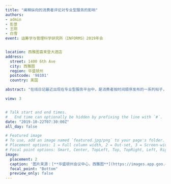 ```yaml
---
title: "阐释纵向的消费者评论对专业型服务的影响"
authors:
- admin
- 彭景
- 王刚
- 白雪
event: 运筹学与管理科学研究所（INFORMS）2019年会


location: 西雅图喜来登大酒店
address:
  street: 1400 6th Ave
  city: 西雅图
  region: 华盛顿州
  postcode: '98101'
  country: 美国

abstract: "在线日记最近出现在专业型服务平台中，是消费者按时间顺序发布的一系列帖子，用以记录他们消费之后一段时间的经历。本文使用在线整容手术平台上的大量数据，对在线日记中的后续帖子是否影响专业型服务的销售进行了实证研究，并探讨了感知风险和服务提供商的质量如何调节这种影响。我们发现在日记中提供后续帖子对整容手术的销售有积极影响。此外，与低质量服务提供商相比，高质量提供商的影响较弱，这表明提供商的质量替代了日记的影响。有趣的是，对于具有高、低感知风险的手术，日记中后续帖子的影响是不对称的。对于高风险手术，无论提供商的质量如何，在日记中发布后续帖子都会增加销售额。相比之下，对于低风险手术，发布后续帖子会大大提高低质量提供商的销售额，但不会增加高质量提供商的销售额。最后，对于具有较低感知风险的手术，提供商的质量对日记的替代作用更强。我们的发现对平台所有者和服务提供商均具有重要意义。"

view: 3


# Talk start and end times.
#   End time can optionally be hidden by prefixing the line with `#`.
date: "2019-10-22T07:30:00Z"
all_day: false

# Featured image
# To use, add an image named `featured.jpg/png` to your page's folder.
# Placement options: 1 = Full column width, 2 = Out-set, 3 = Screen-width
# Focal point options: Smart, Center, TopLeft, Top, TopRight, Left, Right, BottomLeft, Bottom, BottomRight
image:
  placement: 2
  caption: '图片来源：[**华盛顿州会议中心，西雅图**](https://images.app.goo.gl/yjDaQUA6nJPwijbk9)'
  focal_point: "Bottom"
  preview_only: false
---
```






